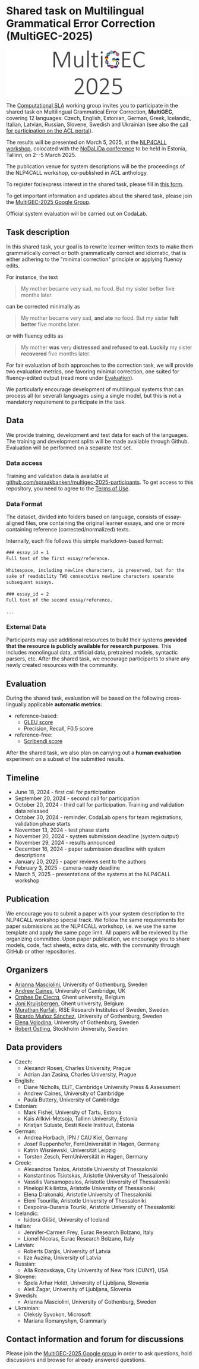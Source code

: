 # Shared task on Multilingual Grammatical Error Correction (MultiGEC-2025)

![MultiGEC-2025 logo](multigec-2025.png)

The [Computational SLA](https://spraakbanken.gu.se/en/compsla) working group invites you to participate in the shared task on Multilingual Grammatical Error Correction, **MultiGEC**, covering 12 languages: Czech, English, Estonian, German, Greek, Icelandic, Italian, Latvian, Russian, Slovene, Swedish and Ukrainian (see also the [call for participation on the ACL portal](https://www.aclweb.org/portal/content/shared-task-multilingual-grammatical-error-correction-2025)).

The results will be presented on March 5, 2025, at the [NLP4CALL workshop](https://spraakbanken.gu.se/en/research/themes/icall/nlp4call-workshop-series/), colocated with the [NoDaLiDa conference](https://www.nodalida-bhlt2025.eu/conference) to be held in Estonia, Tallinn, on 2--5 March 2025. 

The publication venue for system descriptions will be the proceedings of the NLP4CALL workshop, co-published in ACL anthology. 

To register for/express interest in the shared task, please fill in [this form](https://forms.gle/nTPfARVqy1XmqT4t6).   

To get important information and updates about the shared task, please join the [MultiGEC-2025 Google Group](https://groups.google.com/g/multigec-2025).

Official system evaluation will be carried out on CodaLab.  

## Task description
In this shared task, your goal is to rewrite learner-written texts to make them grammatically correct or both grammatically correct and idiomatic, that is either adhering to the "minimal correction" principle or applying fluency edits. 

For instance, the text 

> My mother became very sad, no food. But my sister better five months later.

can be corrected minimally as 

> My mother became very sad, __and ate__ no food. But my sister __felt better__ five months later. 

or with fluency edits as

> My mother __was__ very __distressed__ __and refused to eat. Luckily__ my sister __recovered__ five months later. 

For fair evaluation of both approaches to the correction task, we will provide two evaluation metrics, one favoring minimal correction, one suited for fluency-edited output (read more under [Evaluation](#evaluation)). 

We particularly encourage development of multilingual systems that can process all (or several) languages using a single model, but this is not a mandatory requirement to participate in the task. 

## Data

We provide training, development and test data for each of the languages.
The training and development splits will be made available through Github. 
Evaluation will be performed on a separate test set. 

### Data access

Training and validation data is available at [github.com/spraakbanken/multigec-2025-participants](https://github.com/spraakbanken/multigec-2025-participants).
To get access to this repository, you need to agree to the [Terms of Use](https://forms.gle/VLJ18WbwsxitEBYi7). 

### Data Format
The dataset, divided into folders based on language, consists of essay-aligned files, one containing the original learner essays, and one or more containing reference (corrected/normalized) texts.

Internally, each file follows this simple markdown-based format:

```
### essay_id = 1
Full text of the first essay/reference.

Whitespace, including newline characters, is preserved, but for the sake of readability TWO consecutive newline characters spearate subsequent essays.

### essay_id = 2
Full text of the second essay/reference.

...
```

### External Data
Participants may use additional resources to build their systems __provided that the resource is publicly available for research purposes__. This includes monolingual data, artificial data, pretrained models, syntactic parsers, etc. After the shared task, we encourage participants to share any newly created resources with the community.

<!--

### Data Licenses

| Language  |  Corpus name | Corpus license | MultiGEC license | 
|:----------|:-------------|:---------------|:-----------------|
| Czech     | 
| English   | 
| Estonian  |
| German    |
| Greek     |
| Icelandic | 
| Italian   | 
| Latvian   | 
| Russian   | 
| Slovene   |
| Swedish   | SweLL-gold | --CLARIN-ID, -PRIV, -NORED, -BY | 
| Ukrainian |
-->

## Evaluation 
During the shared task, evaluation will be based on the following cross-lingually applicable __automatic metrics__:

- reference-based:
  - [GLEU score](https://github.com/cnap/gec-ranking)
  - Precision, Recall, F0.5 score
- reference-free: 
  - [Scribendi score](https://github.com/gotutiyan/scribendi_score)

After the shared task, we also plan on carrying out a __human evaluation__ experiment on a subset of the submitted results. 

## Timeline
* June 18, 2024 - first call for participation
* September 20, 2024 - second call for participation 
* October 20, 2024 - third call for participation. Training and validation data released
* October 30, 2024 - reminder. CodaLab opens for team registrations, validation phase starts
* November 13, 2024 - test phase starts
* November 20, 2024 - system submission deadline (system output)
* November 29, 2024 - results announced
* December 16, 2024 - paper submission deadline with system descriptions
* January 20, 2025 - paper reviews sent to the authors
* February 3, 2025 - camera-ready deadline
* March 5, 2025 - presentations of the systems at the NLP4CALL workshop 


## Publication
We encourage you to submit a paper with your system description to the NLP4CALL workshop special track. 
We follow the same requirements for paper submissions as the NLP4CALL workshop, i.e. we use the same template and apply the same page limit. 
All papers will be reviewed by the organizing committee. 
Upon paper publication, we encourage you to share models, code, fact sheets, extra data, etc. with the community through GitHub or other repositories.

## Organizers

* [Arianna Masciolini](https://harisont.github.io/research.html), University of Gothenburg, Sweden
* [Andrew Caines](https://www.cl.cam.ac.uk/~apc38/), University of Cambridge, UK
* [Orphee De Clecrq](https://research.flw.ugent.be/en/orphee.declercq), Ghent university, Belgium
* [Joni Kruijsbergen](https://www.lt3.ugent.be/people/joni-kruijsbergen/), Ghent university, Belgium
* [Murathan Kurfali](https://www.ri.se/sv/person/murathan-kurfali), RISE Research Institutes of Sweden, Sweden
* [Ricardo Muñoz Sánchez](https://rimusa.github.io/about/), University of Gothenburg, Sweden
* [Elena Volodina](https://spraakbanken.gu.se/en/about/staff/elena), University of Gothenburg, Sweden
* [Robert Östling](https://www.su.se/english/profiles/robe-1.187515), Stockholm University, Sweden

## Data providers
- Czech:
  - Alexandr Rosen, Charles University, Prague
  - Adrian Jan Zasina, Charles University, Prague
- English:
  - Diane Nicholls, ELiT, Cambridge University Press & Assessment
  - Andrew Caines, University of Cambridge
  - Paula Buttery, University of Cambridge
- Estonian: 
  - Mark Fishel, University of Tartu, Estonia
  - Kais Allkivi-Metsoja, Tallinn University, Estonia
  - Kristjan Suluste, Eesti Keele Instituut, Estonia 
- German: 
  - Andrea Horbach, IPN / CAU Kiel, Germany
  - Josef Ruppenhofer, FernUniversität in Hagen, Germany
  - Katrin Wisniewski, Universität Leipzig
  - Torsten Zesch, FernUniversität in Hagen, Germany
- Greek:
  - Alexandros Tantos, Aristotle University of Thessaloniki
  - Konstantinos Tsiotskas, Aristotle University of Thessaloniki
  - Vassilis Varsamopoulos, Aristotle University of Thessaloniki
  - Pinelopi Kikilintza, Aristotle University of Thessaloniki
  - Elena Drakonaki, Aristotle University of Thessaloniki
  - Eleni Tsourilla,  Aristotle University of Thessaloniki
  - Despoina-Ourania Touriki, Aristotle University of Thessaloniki 
- Icelandic:
  - Isidora Glišić, University of Iceland
- Italian:
  - Jennifer-Carmen Frey, Eurac Research Bolzano, Italy
  - Lionel Nicolas, Eurac Research Bolzano, Italy
- Latvian: 
  - Roberts Darģis, University of Latvia
  - Ilze Auzina, University of Latvia
- Russian:
  - Alla Rozovskaya, City University of New York (CUNY), USA
- Slovene:
  - Špela Arhar Holdt, University of Ljubljana, Slovenia
  - Aleš Žagar, University of Ljubljana, Slovenia
- Swedish:
  - Arianna Masciolini, University of Gothenburg, Sweden
- Ukrainian:
  - Oleksiy Syvokon, Microsoft
  - Mariana Romanyshyn, Grammarly

## Contact information and forum for discussions

Please join the [MultiGEC-2025 Google group](https://groups.google.com/g/multigec-2025) in order to ask questions, hold discussions and browse for already answered questions.
